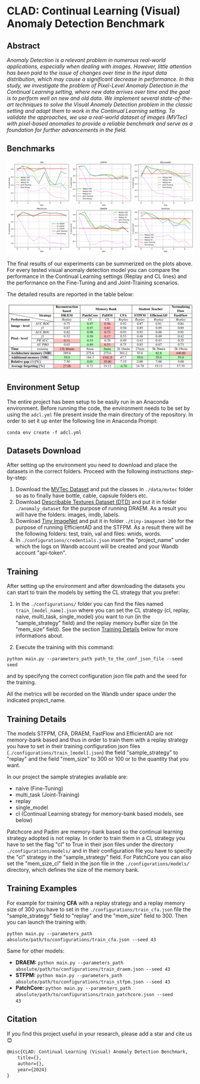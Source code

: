 # CLAD: Continual Learning (Visual) Anomaly Detection Benchmark

## Abstract

<em>
Anomaly Detection is a relevant problem in numerous real-world applications, especially when dealing with images. However, little attention has been paid to the issue of changes over time in the input data distribution, which may cause a significant decrease in performance. In this study, we investigate the problem of Pixel-Level Anomaly Detection in the Continual Learning setting, where new data arrives over time and the goal is to perform well on new and old data.
We implement several state-of-the-art techniques to solve the Visual Anomaly Detection problem in the classic setting and adapt them to work in the Continual Learning setting.
To validate the approaches, we use a real-world dataset of images (MVTec) with pixel-based anomalies to provide a reliable benchmark and serve as a foundation for further advancements in the field.
</em>

## Benchmarks

![alt text](results/plots/f1_pixel_based_results.png)

The final results of our experiments can be summerized on the plots above. For every tested visual anomaly detection model you can compare the performance in the Continual Learning settings (Replay and CL lines) and the performance on the Fine-Tuning and and Joint-Training scenarios.

The detailed results are reported in the table below: 

![alt text](results/plots/final_table.png)

## Environment Setup

The entire project has been setup to be easily run in an Anaconda environment. Before running the code, the environment needs to be set by using the <code>adcl.yml</code> file present inside the main directory of the repository. In order to set it up enter the following line in Anaconda Prompt: 

```
conda env create -f adcl.yml
```

## Datasets Download

After setting up the environment you need to download and place the datasets in the correct folders. Proceed with the following instructions step-by-step:

1. Download the [MVTec Dataset](https://www.mvtec.com/company/research/datasets/mvtec-ad) and put the classes in <code>./data/mvtec</code> folder so as to finally have bottle, cable, capsule folders etc.
2. Download [Describable Textures Dataset (DTD)](https://www.robots.ox.ac.uk/~vgg/data/dtd/) and put it in folder <code>./anomaly_dataset</code> for the purpose of running DRAEM. As a result you will have the folders: images, imdb, labels.
3. Download [Tiny ImageNet](http://cs231n.stanford.edu/tiny-imagenet-200.zip) and put it in folder <code>./tiny-imagenet-200</code> for the purpose of running EfficientAD and the STFPM. As a result there will be the following folders: test, train, val and files: wnids, words.
4. In <code>./configurations/credentials.json</code> insert the "project_name" under which the logs on Wandb account will be created and your Wandb account "api-token".

## Training

After setting up the environment and after downloading the datasets you can start to train the models by setting the CL strategy that you prefer:

1. In the <code>./configurations/</code> folder you can find the files named <code>train_[model_name].json</code> where you can set the CL strategy (cl, replay, naive, multi_task, single_model) you want to run (in the "sample_strategy" field) and the replay memory buffer size (in the "mem_size" field). See the section [Training Details](#training-details) below for more informations about.

2. Execute the training with this command: 

```
python main.py --parameters_path path_to_the_conf_json_file --seed seed
```

and by specifyng the correct configuration json file path and the seed for the training.

All the metrics will be recorded on the Wandb under space under the indicated project_name.

## Training Details

The models STFPM, CFA, DRAEM, FastFlow and EfficientAD are not memory-bank based and thus in order to train them with a replay strategy you have to set in their training configuration json files (<code>./configurations/train_[model].json</code>) the field "sample_strategy" to "replay" and the field "mem_size" to 300 or 100 or to the quantity that you want.

In our project the sample strategies available are:
* naive (Fine-Tuning)
* multi_task (Joint-Training)
* replay
* single_model 
* cl (Continual Learning strategy for memory-bank based models, see below)

Patchcore and Padim are memory-bank based so the continual learning strategy adopted is not replay. In order to train them in a CL strategy you have to set the flag "cl" to True in their json files under the directory <code>./configurations/models/</code> and in their configuration file you have to specify the "cl" strategy in the "sample_strategy" field. For PatchCore you can also set the "mem_size_cl" field in the json file in the <code>./configurations/models/</code> directory, which defines the size of the memory bank. 

##  Training Examples

For example for training **CFA** with a replay strategy and a replay memory size of 300 you have to set in the <code>./configurations/train_cfa.json</code> file the "sample_strategy" field to "replay" and the "mem_size" field to 300. Then you can launch the training with: 

```
python main.py --parameters_path absolute/path/to/configurations/train_cfa.json --seed 43
```

Same for other models: 

* **DRAEM:** <code>python main.py --parameters_path absolute/path/to/configurations/train_draem.json --seed 43</code>
* **STFPM:** <code>python main.py --parameters_path absolute/path/to/configurations/train_stfpm.json --seed 43</code>
* **PatchCore:** <code>python main.py --parameters_path absolute/path/to/configurations/train_patchcore.json --seed 43</code>



## Citation

If you find this project useful in your research, please add a star and cite us 😊

```
@misc{CLAD: Continual Learning (Visual) Anomaly Detection Benchmark,
    title={},
    author={},
    year={2024}
}
```